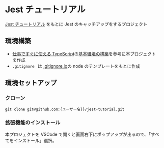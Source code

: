 # Jest チュートリアル

[Jest チュートリアル](https://jestjs.io/ja/docs/getting-started#%E3%82%B3%E3%83%9E%E3%83%B3%E3%83%89%E3%83%A9%E3%82%A4%E3%83%B3%E3%81%8B%E3%82%89%E3%81%AE%E5%AE%9F%E8%A1%8C) をもとに Jest のキャッチアップをするプロジェクト

## 環境構築

- [仕事ですぐに使える TypeScript](https://future-architect.github.io/typescript-guide/index.html)の[基本環境の構築](https://future-architect.github.io/typescript-guide/baseenv.html)を参考に本プロジェクトを作成
- `.gitignore ` は [.gitignore.io](https://www.toptal.com/developers/gitignore?templates=node)の node のテンプレートをもとに作成

## 環境セットアップ

### クローン

`git clone git@github.com:{ユーザー名}}/jest-tutorial.git`

### 拡張機能のインストール

本プロジェクトを VSCode で開くと画面右下にポップアップが出るので、「すべてをインストール」選択。

